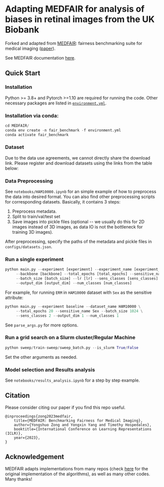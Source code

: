 # Adapting MEDFAIR for analysis of biases in retinal images from the UK Biobank


Forked and adapted from [MEDFAIR](https://github.com/ys-zong/MEDFAIR/blob/main/): fairness benchmarking suite for medical imaging ([paper](https://arxiv.org/abs/2210.01725)). 

See MEDFAIR documentation [here](https://github.com/ys-zong/MEDFAIR/blob/main/docs/index.md).

## Quick Start

### Installation
Python >= 3.8+ and Pytorch >=1.10 are required for running the code. Other necessary packages are listed in [`environment.yml`](../environment.yml).

### Installation via conda:
```python
cd MEDFAIR/
conda env create -n fair_benchmark -f environment.yml
conda activate fair_benchmark
```

### Dataset
Due to the data use agreements, we cannot directly share the download link. Please register and download datasets using the links from the table below:


### Data Preprocessing
See `notebooks/HAM10000.ipynb` for an simple example of how to preprocess the data into desired format. You can also find other preprocessing scripts for corresponding datasets.
Basically, it contains 3 steps:
1. Preprocess metadata.
2. Split to train/val/test set
3. Save images into pickle files (optional -- we usually do this for 2D images instead of 3D images, as data IO is not the bottleneck for training 3D images).

After preprocessing, specify the paths of the metadata and pickle files in `configs/datasets.json`.


### Run a single experiment
```python
python main.py --experiment [experiment] --experiment_name [experiment_name] --dataset_name [dataset_name] \
     --backbone [backbone] --total_epochs [total_epochs] --sensitive_name [sensitive_name] \
     --batch_size [batch_size] --lr [lr] --sens_classes [sens_classes]  --val_strategy [val_strategy] \
     --output_dim [output_dim] --num_classes [num_classes]
```

For example, for running `ERM` in `HAM10000` dataset with `Sex` as the sensitive attribute:
```python
python main.py --experiment baseline --dataset_name HAM10000 \
     --total_epochs 20 --sensitive_name Sex --batch_size 1024 \
     --sens_classes 2 --output_dim 1 --num_classes 1
```

See `parse_args.py` for more options.

### Run a grid search on a Slurm cluster/Regular Machine
```python
python sweep/train-sweep/sweep_batch.py --is_slurm True/False
```
Set the other arguments as needed.

### Model selection and Results analysis
See `notebooks/results_analysis.ipynb` for a step by step example.

## Citation
Please consider citing our paper if you find this repo useful.
```
@inproceedings{zong2023medfair,
    title={MEDFAIR: Benchmarking Fairness for Medical Imaging},
    author={Yongshuo Zong and Yongxin Yang and Timothy Hospedales},
    booktitle={International Conference on Learning Representations (ICLR)},
    year={2023},
}
```

## Acknowledgement
MEDFAIR adapts implementations from many repos (check [here](docs/reference.md#debiasing-methods) for the original implementation of the algorithms), as well as many other codes. Many thanks!
